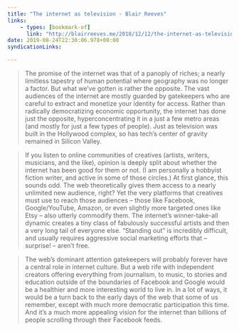 ```yaml
---
title: "The internet as television - Blair Reeves"
links:
    - types: [bookmark-of]
      link: "http://blairreeves.me/2018/12/12/the-internet-as-television/"
date: 2019-08-24T22:30:06.978+00:00
syndicationLinks:

---
```


> The promise of the internet was that of a panoply of riches; a nearly limitless tapestry of human potential where geography was no longer a factor. But what we’ve gotten is rather the opposite. The vast audiences of the internet are mostly guarded by gatekeepers who are careful to extract and monetize your identity for access. Rather than radically democratizing economic opportunity, the internet has done just the opposite, hyperconcentrating it in a just a few metro areas (and mostly for just a few types of people). Just as television was built in the Hollywood complex, so has tech’s center of gravity remained in Silicon Valley.

> If you listen to online communities of creatives (artists, writers, musicians, and the like), opinion is deeply split about whether the internet has been good for them or not. (I am personally a hobbyist fiction writer, and active in some of those circles.) At first glance, this sounds odd. The web theoretically gives them access to a nearly unlimited new audience, right? Yet the very platforms that creatives must use to reach those audiences – those like Facebook, Google/YouTube, Amazon, or even slightly more targeted ones like Etsy – also utterly commodify them. The internet’s winner-take-all dynamic creates a tiny class of fabulously successful artists and then a very long tail of everyone else. “Standing out” is incredibly difficult, and usually requires aggressive social marketing efforts that – surprise! – aren’t free.

> The web’s dominant attention gatekeepers will probably forever have a central role in internet culture. But a web rife with independent creators offering everything from journalism, to music, to stories and education outside of the boundaries of Facebook and Google would be a healthier and more interesting world to live in. In a lot of ways, it would be a turn back to the early days of the web that some of us remember, except with much more democratic participation this time. And it’s a much more appealing vision for the internet than billions of people scrolling through their Facebook feeds.